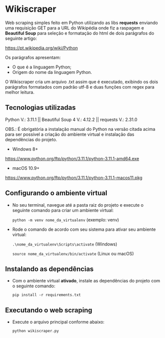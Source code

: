 # Wikiscraper

Web scraping simples feito em Python utilizando as libs **requests** enviando uma requisição GET para a URL do Wikipédia onde fiz a raspagem e **Beautiful Soup** para seleção e formatação do html de dois parágrafos do seguinte artigo:

https://pt.wikipedia.org/wiki/Python

Os parágrafos apresentam:
* O que é a linguagem Python;
* Origem do nome da linguagem Python.

O Wikiscraper cria um arquivo .txt assim que é executado, exibindo os dois parágrafos formatados com padrão utf-8 e duas funções com regex para melhor leitura.

## Tecnologias utilizadas
Python V.: 3.11.1 || Beautiful Soup 4 V.: 4.12.2 || requests V.: 2.31.0

OBS.: É obrigatória a instalação manual do Python na versão citada acima para ser possível a criação do ambiente virtual e instalação das dependências do projeto.

- Windows 8+

https://www.python.org/ftp/python/3.11.1/python-3.11.1-amd64.exe

- macOS 10.9+

https://www.python.org/ftp/python/3.11.1/python-3.11.1-macos11.pkg

## Configurando o ambiente virtual
* No seu terminal, navegue até a pasta raiz do projeto e execute o seguinte comando para criar um ambiente virtual:

  <code>python -m venv nome_da_virtualenv</code> (exemplo: venv)

* Rode o comando de acordo com seu sistema para ativar seu ambiente virtual:

  <code>.\nome_da_virtualenv\Scripts\activate</code> (Windows)

  <code>source nome_da_virtualenv/bin/activate</code> (Linux ou macOS)

## Instalando as dependências
* Com o ambiente virtual **ativado**, instale as dependências do projeto com o seguinte comando:

  <code>pip install -r requirements.txt</code>

## Executando o web scraping
* Execute o arquivo principal conforme abaixo:

  <code>python wikiscraper.py</code>

